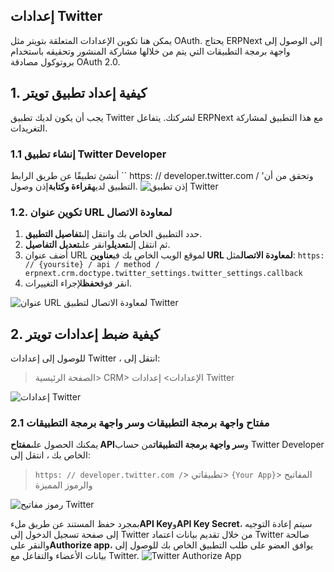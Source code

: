 ## إعدادات Twitter

يمكن هنا تكوين الإعدادات المتعلقة بتويتر مثل OAuth. يحتاج ERPNext إلى الوصول إلى واجهة برمجة التطبيقات التي يتم من خلالها مشاركة المنشور وتحقيقه باستخدام بروتوكول مصادقة OAuth 2.0.

## 1. كيفية إعداد تطبيق تويتر

يجب أن يكون لديك تطبيق Twitter لشركتك. يتفاعل ERPNext مع هذا التطبيق لمشاركة التغريدات.

### 1.1 إنشاء تطبيق Twitter Developer

أنشئ تطبيقًا عن طريق الرابط `` https: // developer.twitter.com / 'وتحقق من أن التطبيق لديه**قراءة وكتابة**إذن وصول. ![إذن تطبيق Twitter](https://docs.erpnext.com/files/twitter-app-permission.png)

### 1.2. تكوين عنوان URL لمعاودة الاتصال

1. حدد التطبيق الخاص بك وانتقل إلى**تفاصيل التطبيق**.
2. ثم انتقل إلى**تعديل**وانقر على**تعديل التفاصيل**.
3. أضف عنوان URL لموقع الويب الخاص بك في**عناوين URL لمعاودة الاتصال**مثل: `https: // {yoursite} / api / method / erpnext.crm.doctype.twitter_settings.twitter_settings.callback`
4. انقر فوق**حفظ**لإجراء التغييرات.

![عنوان URL لمعاودة الاتصال لتطبيق Twitter](https://docs.erpnext.com/files/twitter-callback-url.png)

## 2. كيفية ضبط إعدادات تويتر

للوصول إلى إعدادات Twitter ، انتقل إلى:

> الصفحة الرئيسية> CRM> الإعدادات> إعدادات Twitter

![إعدادات Twitter](https://docs.erpnext.com/files/twitter-settings.png)

### 2.1 مفتاح واجهة برمجة التطبيقات وسر واجهة برمجة التطبيقات

يمكنك الحصول على**مفتاح API**و**سر واجهة برمجة التطبيقات**من حساب Twitter Developer الخاص بك ، انتقل إلى:

> `https: // developer.twitter.com /`> تطبيقاتي> `{Your App}`> المفاتيح والرموز المميزة

![رموز مفاتيح Twitter](https://docs.erpnext.com/files/twitter-key-token.png)

بمجرد حفظ المستند عن طريق ملء**API Key**و**API Key Secret**، سيتم إعادة التوجيه إلى صفحة تسجيل الدخول إلى Twitter من خلال تقديم بيانات اعتماد Twitter صالحة والنقر على**Authorize app**، يوافق العضو على طلب التطبيق الخاص بك للوصول إلى بيانات الأعضاء والتفاعل مع Twitter. ![Twitter Authorize App](https://docs.erpnext.com/files/twitter-authorize-app.png)